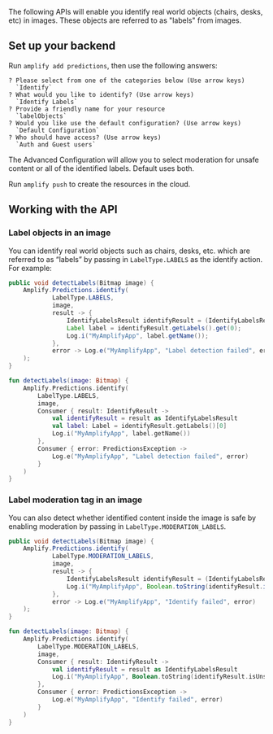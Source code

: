 The following APIs will enable you identify real world objects (chairs, desks, etc) in images.  These objects are referred to as "labels" from images.

## Set up your backend

Run `amplify add predictions`, then use the following answers:

```console
? Please select from one of the categories below (Use arrow keys)
  `Identify`
? What would you like to identify? (Use arrow keys)
  `Identify Labels`
? Provide a friendly name for your resource
  `labelObjects`
? Would you like use the default configuration? (Use arrow keys)
  `Default Configuration`
? Who should have access? (Use arrow keys)
  `Auth and Guest users`
```

The Advanced Configuration will allow you to select moderation for unsafe content or all of the identified labels. Default uses both.

Run `amplify push` to create the resources in the cloud.

## Working with the API

### Label objects in an image

You can identify real world objects such as chairs, desks, etc. which are referred to as “labels” by passing in `LabelType.LABELS` as the identify action. For example:

<amplify-block-switcher>
<amplify-block name="Java">

```java
public void detectLabels(Bitmap image) {
    Amplify.Predictions.identify(
            LabelType.LABELS,
            image,
            result -> {
                IdentifyLabelsResult identifyResult = (IdentifyLabelsResult) result;
                Label label = identifyResult.getLabels().get(0);
                Log.i("MyAmplifyApp", label.getName());
            },
            error -> Log.e("MyAmplifyApp", "Label detection failed", error)
    );
}
```

</amplify-block>
<amplify-block name="Kotlin">

```kotlin
fun detectLabels(image: Bitmap) {
    Amplify.Predictions.identify(
        LabelType.LABELS,
        image,
        Consumer { result: IdentifyResult ->
            val identifyResult = result as IdentifyLabelsResult
            val label: Label = identifyResult.getLabels()[0]
            Log.i("MyAmplifyApp", label.getName())
        },
        Consumer { error: PredictionsException ->
            Log.e("MyAmplifyApp", "Label detection failed", error)
        }
    )
}
```

</amplify-block>
</amplify-block-switcher>

### Label moderation tag in an image

You can also detect whether identified content inside the image is safe by enabling moderation by passing in `LabelType.MODERATION_LABELS`.

<amplify-block-switcher>
<amplify-block name="Java">

```java
public void detectLabels(Bitmap image) {
    Amplify.Predictions.identify(
            LabelType.MODERATION_LABELS,
            image,
            result -> {
                IdentifyLabelsResult identifyResult = (IdentifyLabelsResult) result;
                Log.i("MyAmplifyApp", Boolean.toString(identifyResult.isUnsafeContent()));
            },
            error -> Log.e("MyAmplifyApp", "Identify failed", error)
    );
}
```

</amplify-block>
<amplify-block name="Kotlin">

```kotlin
fun detectLabels(image: Bitmap) {
    Amplify.Predictions.identify(
        LabelType.MODERATION_LABELS,
        image,
        Consumer { result: IdentifyResult ->
            val identifyResult = result as IdentifyLabelsResult
            Log.i("MyAmplifyApp", Boolean.toString(identifyResult.isUnsafeContent))
        },
        Consumer { error: PredictionsException ->
            Log.e("MyAmplifyApp", "Identify failed", error)
        }
    )
}
```

</amplify-block>
</amplify-block-switcher>
